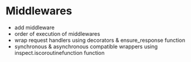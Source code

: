 # Middlewares

- add middleware
- order of execution of middlewares
- wrap request handlers using decorators & ensure_response function
- synchronous & asynchronous compatible wrappers using inspect.iscoroutinefunction function
